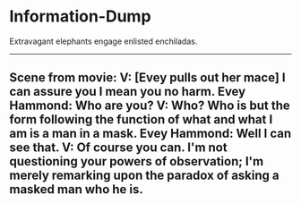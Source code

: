 Information-Dump
================

Extravagant elephants engage enlisted enchiladas.

--------------------------------------------------------------------------------------------------------------
Scene from movie:
V: [Evey pulls out her mace] I can assure you I mean you no harm.
Evey Hammond: Who are you?
V: Who? Who is but the form following the function of what and what I am is a man in a mask.
Evey Hammond: Well I can see that.
V: Of course you can. I'm not questioning your powers of observation; I'm merely remarking 
   upon the paradox of asking a masked man who he is.
---------------------------------------------------------------------------------------------------------------
